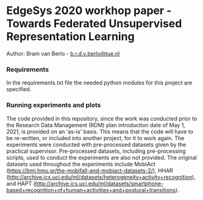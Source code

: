 # EdgeSys 2020 workhop paper - Towards Federated Unsupervised Representation Learning
Author: Bram van Berlo - b.r.d.v.berlo@tue.nl

### Requirements
In the requirements.txt file the needed python modules for this project are specified.

### Running experiments and plots
The code provided in this repository, since the work was conducted prior to the Research Data Management (RDM) plan introduction date of May 1, 2021, is provided on an 'as-is' basis.
This means that the code will have to be re-written, or included into another project, for it to work again.
The experiments were conducted with pre-processed datasets given by the practical supervisor.
Pre-processed datasets, including pre-processing scripts, used to conduct the experiments are also not provided.
The original datasets used throughout the experiments include MobiAct (https://bmi.hmu.gr/the-mobifall-and-mobiact-datasets-2/), HHAR (http://archive.ics.uci.edu/ml/datasets/heterogeneity+activity+recognition), and HAPT (http://archive.ics.uci.edu/ml/datasets/smartphone-based+recognition+of+human+activities+and+postural+transitions).

